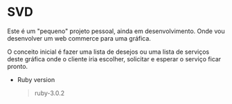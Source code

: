 # SVD

Este é um "pequeno" projeto pessoal, ainda em desenvolvimento. Onde vou desenvolver um web commerce para uma gráfica.

O conceito inicial é fazer uma lista de desejos ou uma lista de serviços deste gráfica onde o cliente iria escolher, solicitar e esperar o serviço ficar pronto.

* Ruby version
   >ruby-3.0.2 
